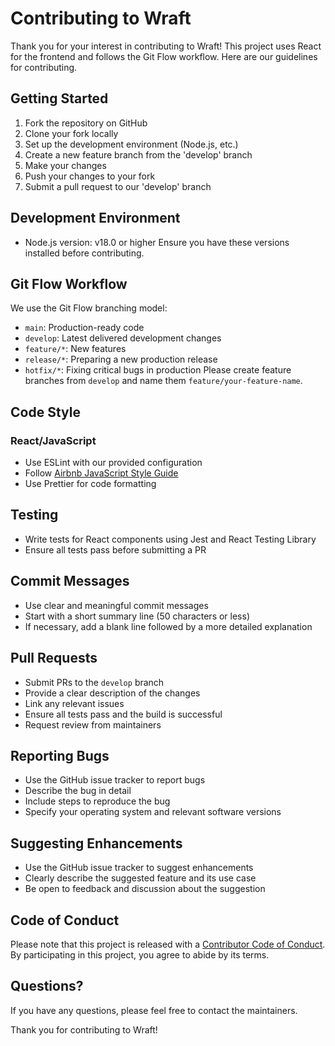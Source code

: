 # Contributing to Wraft 

Thank you for your interest in contributing to Wraft! This project uses React for the frontend and follows the Git Flow workflow. Here are our guidelines for contributing.

## Getting Started

1. Fork the repository on GitHub
2. Clone your fork locally
3. Set up the development environment (Node.js, etc.)
4. Create a new feature branch from the 'develop' branch
5. Make your changes
6. Push your changes to your fork
7. Submit a pull request to our 'develop' branch

## Development Environment

- Node.js version: v18.0 or higher
  Ensure you have these versions installed before contributing.

## Git Flow Workflow

We use the Git Flow branching model:

- `main`: Production-ready code
- `develop`: Latest delivered development changes
- `feature/*`: New features
- `release/*`: Preparing a new production release
- `hotfix/*`: Fixing critical bugs in production
  Please create feature branches from `develop` and name them `feature/your-feature-name`.

## Code Style

### React/JavaScript

- Use ESLint with our provided configuration
- Follow [Airbnb JavaScript Style Guide](https://github.com/airbnb/javascript)
- Use Prettier for code formatting

## Testing

- Write tests for React components using Jest and React Testing Library
- Ensure all tests pass before submitting a PR

## Commit Messages

- Use clear and meaningful commit messages
- Start with a short summary line (50 characters or less)
- If necessary, add a blank line followed by a more detailed explanation

## Pull Requests

- Submit PRs to the `develop` branch
- Provide a clear description of the changes
- Link any relevant issues
- Ensure all tests pass and the build is successful
- Request review from maintainers

## Reporting Bugs

- Use the GitHub issue tracker to report bugs
- Describe the bug in detail
- Include steps to reproduce the bug
- Specify your operating system and relevant software versions

## Suggesting Enhancements

- Use the GitHub issue tracker to suggest enhancements
- Clearly describe the suggested feature and its use case
- Be open to feedback and discussion about the suggestion

## Code of Conduct

Please note that this project is released with a [Contributor Code of Conduct](CODE_OF_CONDUCT.md). By participating in this project, you agree to abide by its terms.

## Questions?

If you have any questions, please feel free to contact the maintainers.

Thank you for contributing to Wraft!
